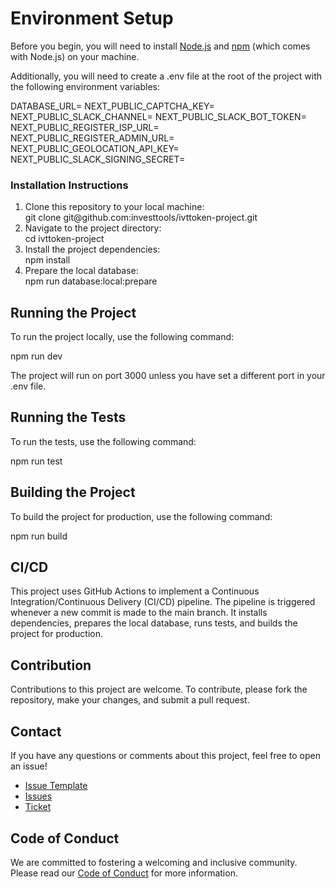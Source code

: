 # Environment Setup

<!DOCTYPE html>
<html lang="en">
<head>
  <meta charset="UTF-8">
  <meta name="viewport" content="width=device-width, initial-scale=1.0">
  <link rel="stylesheet" href="./styles.css">
</head>
<body>

<section class="content">
  <p>Before you begin, you will need to install <a href="https://nodejs.org/en/download/">Node.js</a> and <a href="https://www.npmjs.com/get-npm">npm</a> (which comes with Node.js) on your machine.</p>
  <p>Additionally, you will need to create a .env file at the root of the project with the following environment variables:</p>

  <div class="code-container">DATABASE_URL=
NEXT_PUBLIC_CAPTCHA_KEY=
NEXT_PUBLIC_SLACK_CHANNEL=
NEXT_PUBLIC_SLACK_BOT_TOKEN=
NEXT_PUBLIC_REGISTER_ISP_URL=
NEXT_PUBLIC_REGISTER_ADMIN_URL=
NEXT_PUBLIC_GEOLOCATION_API_KEY=
NEXT_PUBLIC_SLACK_SIGNING_SECRET=</div>

  <h3>Installation Instructions</h3>
  <ol>
    <li>Clone this repository to your local machine:</li>
    <div class="code-container">git clone git@github.com:investtools/ivttoken-project.git</div>
    <li>Navigate to the project directory:</li>
    <div class="code-container">cd ivttoken-project</div>
    <li>Install the project dependencies:</li>
    <div class="code-container">npm install</div>
    <li>Prepare the local database:</li>
    <div class="code-container">npm run database:local:prepare</div>
  </ol>
  <h2>Running the Project</h2>
  <p>To run the project locally, use the following command:</p>
  <div class="code-container">npm run dev</div>
  <p>The project will run on port 3000 unless you have set a different port in your .env file.</p>
  <h2>Running the Tests</h2>
  <p>To run the tests, use the following command:</p>
  <div class="code-container">npm run test</div>
  <h2>Building the Project</h2>
  <p>To build the project for production, use the following command:</p>
  <div class="code-container">npm run build</div>
  <h2>CI/CD</h2>
  <p>This project uses GitHub Actions to implement a Continuous Integration/Continuous Delivery (CI/CD) pipeline. The pipeline is triggered whenever a new commit is made to the main branch. It installs dependencies, prepares the local database, runs tests, and builds the project for production.</p>
  <h2>Contribution</h2>
  <p>Contributions to this project are welcome. To contribute, please fork the repository, make your changes, and submit a pull request.</p>
  <h2>Contact</h2>
  <p>If you have any questions or comments about this project, feel free to open an issue!</p>
  <ul>
    <li><a href="ISSUE_TEMPLATE.md">Issue Template</a></li>
    <li><a href="https://github.com/investtools/ivttoken_frontend/issues">Issues</a></li>
    <li><a href="https://ivttoken.vercel.app/dev/open-ticket">Ticket</a></li>
  </ul>
  <h2>Code of Conduct</h2>
  <p>We are committed to fostering a welcoming and inclusive community. Please read our <a href="CODE_OF_CONDUCT.md">Code of Conduct</a> for more information.</p>
</section>
</body>
</html>
